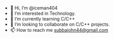 - 👋 Hi, I’m @iceman404
- 👀 I’m interested in Technology.
- 🌱 I’m currently learning C/C++
- 💞️ I’m looking to collaborate on C/C++ projects.
- 📫 How to reach me subbajohn44@gmail.com

<!---
iceman404/iceman404 is a ✨ special ✨ repository because its `README.md` (this file) appears on your GitHub profile.
You can click the Preview link to take a look at your changes.
--->
